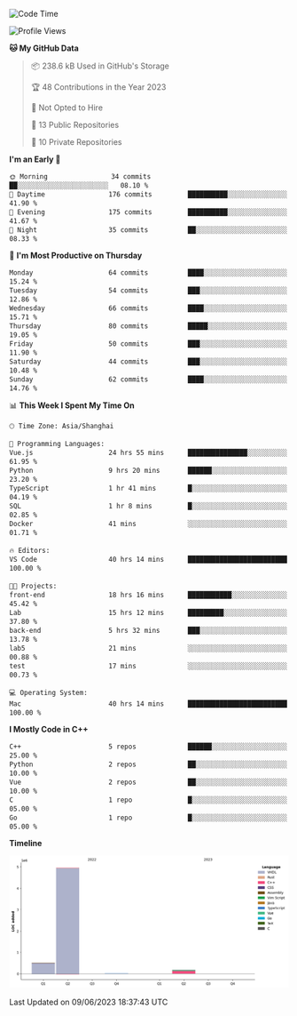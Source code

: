 <!--START_SECTION:waka-->
![Code Time](http://img.shields.io/badge/Code%20Time-134%20hrs%2054%20mins-blue)

![Profile Views](http://img.shields.io/badge/Profile%20Views-1-blue)

**🐱 My GitHub Data** 

> 📦 238.6 kB Used in GitHub's Storage 
 > 
> 🏆 48 Contributions in the Year 2023
 > 
> 🚫 Not Opted to Hire
 > 
> 📜 13 Public Repositories 
 > 
> 🔑 10 Private Repositories 
 > 
**I'm an Early 🐤** 

```text
🌞 Morning                34 commits          ██░░░░░░░░░░░░░░░░░░░░░░░   08.10 % 
🌆 Daytime                176 commits         ██████████░░░░░░░░░░░░░░░   41.90 % 
🌃 Evening                175 commits         ██████████░░░░░░░░░░░░░░░   41.67 % 
🌙 Night                  35 commits          ██░░░░░░░░░░░░░░░░░░░░░░░   08.33 % 
```
📅 **I'm Most Productive on Thursday** 

```text
Monday                   64 commits          ████░░░░░░░░░░░░░░░░░░░░░   15.24 % 
Tuesday                  54 commits          ███░░░░░░░░░░░░░░░░░░░░░░   12.86 % 
Wednesday                66 commits          ████░░░░░░░░░░░░░░░░░░░░░   15.71 % 
Thursday                 80 commits          █████░░░░░░░░░░░░░░░░░░░░   19.05 % 
Friday                   50 commits          ███░░░░░░░░░░░░░░░░░░░░░░   11.90 % 
Saturday                 44 commits          ███░░░░░░░░░░░░░░░░░░░░░░   10.48 % 
Sunday                   62 commits          ████░░░░░░░░░░░░░░░░░░░░░   14.76 % 
```


📊 **This Week I Spent My Time On** 

```text
🕑︎ Time Zone: Asia/Shanghai

💬 Programming Languages: 
Vue.js                   24 hrs 55 mins      ███████████████░░░░░░░░░░   61.95 % 
Python                   9 hrs 20 mins       ██████░░░░░░░░░░░░░░░░░░░   23.20 % 
TypeScript               1 hr 41 mins        █░░░░░░░░░░░░░░░░░░░░░░░░   04.19 % 
SQL                      1 hr 8 mins         █░░░░░░░░░░░░░░░░░░░░░░░░   02.85 % 
Docker                   41 mins             ░░░░░░░░░░░░░░░░░░░░░░░░░   01.71 % 

🔥 Editors: 
VS Code                  40 hrs 14 mins      █████████████████████████   100.00 % 

🐱‍💻 Projects: 
front-end                18 hrs 16 mins      ███████████░░░░░░░░░░░░░░   45.42 % 
Lab                      15 hrs 12 mins      █████████░░░░░░░░░░░░░░░░   37.80 % 
back-end                 5 hrs 32 mins       ███░░░░░░░░░░░░░░░░░░░░░░   13.78 % 
lab5                     21 mins             ░░░░░░░░░░░░░░░░░░░░░░░░░   00.88 % 
test                     17 mins             ░░░░░░░░░░░░░░░░░░░░░░░░░   00.73 % 

💻 Operating System: 
Mac                      40 hrs 14 mins      █████████████████████████   100.00 % 
```

**I Mostly Code in C++** 

```text
C++                      5 repos             ██████░░░░░░░░░░░░░░░░░░░   25.00 % 
Python                   2 repos             ██░░░░░░░░░░░░░░░░░░░░░░░   10.00 % 
Vue                      2 repos             ██░░░░░░░░░░░░░░░░░░░░░░░   10.00 % 
C                        1 repo              █░░░░░░░░░░░░░░░░░░░░░░░░   05.00 % 
Go                       1 repo              █░░░░░░░░░░░░░░░░░░░░░░░░   05.00 % 
```



**Timeline**

![Lines of Code chart](https://raw.githubusercontent.com/xkz0777/xkz0777/master/assets/bar_graph.png)


 Last Updated on 09/06/2023 18:37:43 UTC
<!--END_SECTION:waka-->
